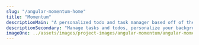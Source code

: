 ```yaml
---
slug: "/angular-momentum-home"
title: "Momentum"
descriptionMain: "A personalized todo and task manager based off of the 'Momentum' Chrome Extension."
descriptionSecondary: "Manage tasks and todos, personalize your background from multiple pre-selected images or let the application update your background every 24 hours for a fresh look, view weather information based on your location, use Google or Bing to search with a built-in search bar, with the option of creating a user account to store your preferences. "
imageOne: ../assets/images/project-images/angular-momentum/angular-momentum-home.jpeg
---
```

